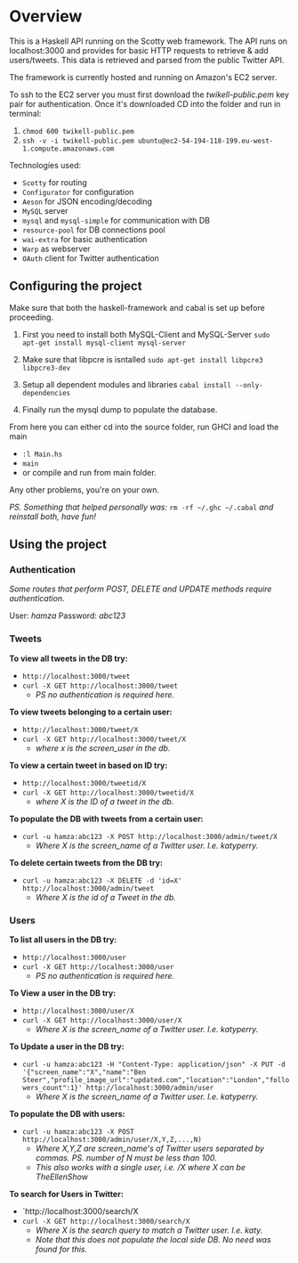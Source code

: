 # Overview

This is a Haskell API running on the Scotty web framework. The API runs on localhost:3000 and provides for basic HTTP requests to retrieve & add users/tweets. This data is retrieved and parsed from the public Twitter API.

The framework is currently hosted and running on Amazon's EC2 server.

To ssh to the EC2 server you must first download the *twikell-public.pem* key pair for authentication. Once it's downloaded CD into the folder and run in terminal:

1. `chmod 600 twikell-public.pem`
2. `ssh -v -i twikell-public.pem ubuntu@ec2-54-194-118-199.eu-west-1.compute.amazonaws.com`

Technologies used:

* `Scotty` for routing
* `Configurator` for configuration
* `Aeson` for JSON encoding/decoding
* `MySQL` server
* `mysql` and `mysql-simple` for communication with DB
* `resource-pool` for DB connections pool
* `wai-extra` for basic authentication
* `Warp` as webserver
* `OAuth` client for Twitter authentication

## Configuring the project

Make sure that both the haskell-framework and cabal is set up
before proceeding.

1. First you need to install both MySQL-Client and MySQL-Server
  `sudo apt-get install mysql-client mysql-server`

2. Make sure that libpcre is isntalled
  `sudo apt-get install libpcre3 libpcre3-dev`

3. Setup all dependent modules and libraries
  `cabal install --only-dependencies`

4. Finally run the mysql dump to populate the database.

From here you can either cd into the source folder, run GHCI and load the main
- `:l Main.hs`
- `main`
- or compile and run from main folder. 

Any other problems, you're on your own.

*PS. Something that helped personally was:* `rm -rf ~/.ghc ~/.cabal` *and reinstall both, have fun!*

## Using the project

### Authentication
*Some routes that perform POST, DELETE and UPDATE methods require authentication.*

User: *hamza*
Password: *abc123*

### Tweets

**To view all tweets in the DB try:**
- `http://localhost:3000/tweet`
- `curl -X GET http://localhost:3000/tweet`
  - *PS no authentication is required here.*

**To view tweets belonging to a certain user:**
- `http://localhost:3000/tweet/X`
- `curl -X GET http://localhost:3000/tweet/X`
  - *where x is the screen_user in the db.*

**To view a certain tweet in based on ID try:**
- `http://localhost:3000/tweetid/X`
- `curl -X GET http://localhost:3000/tweetid/X`
  - *where X is the ID of a tweet in the db.*

**To populate the DB with tweets from a certain user:**
- `curl -u hamza:abc123 -X POST http://localhost:3000/admin/tweet/X`
  - *Where X is the screen_name of a Twitter user. I.e. katyperry.*

**To delete certain tweets from the DB try:**
- `curl -u hamza:abc123 -X DELETE -d 'id=X' http://localhost:3000/admin/tweet`
  - *Where X is the id of a Tweet in the db.*

### Users

**To list all users in the DB try:**
- `http://localhost:3000/user`
- `curl -X GET http://localhost:3000/user`
  - *PS no authentication is required here.*

**To View a user in the DB try:**
- `http://localhost:3000/user/X`
- `curl -X GET http://localhost:3000/user/X` 
  - *Where X is the screen_name of a Twitter user. I.e. katyperry.*

**To Update a user in the DB try:**
- `curl -u hamza:abc123 -H "Content-Type: application/json" -X PUT -d '{"screen_name":"X","name":"Ben Steer","profile_image_url":"updated.com","location":"London","followers_count":1}' http://localhost:3000/admin/user`
  - *Where X is the screen_name of a Twitter user. I.e. katyperry.*

**To populate the DB with users:**
- `curl -u hamza:abc123 -X POST http://localhost:3000/admin/user/X,Y,Z,...,N)`
  - *Where X,Y,Z are screen_name's of Twitter users separated by commas. PS. number of N must be less than 100.*
  - *This also works with a single user, i.e. /X where X can be TheEllenShow*

**To search for Users in Twitter:**
- `http://localhost:3000/search/X
- `curl -X GET http://localhost:3000/search/X`
  - *Where X is the search query to match a Twitter user. I.e. katy.*
  - *Note that this does not populate the local side DB. No need was found for this.*

